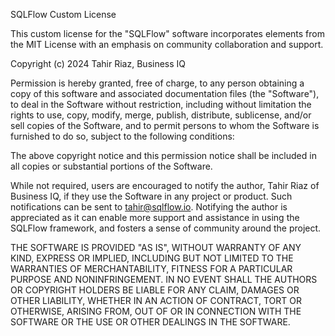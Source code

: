 SQLFlow Custom License

This custom license for the "SQLFlow" software incorporates elements from the MIT License with an emphasis on community collaboration and support.

Copyright (c) 2024 Tahir Riaz, Business IQ

Permission is hereby granted, free of charge, to any person obtaining a copy of this software and associated documentation files (the "Software"), to deal in the Software without restriction, including without limitation the rights to use, copy, modify, merge, publish, distribute, sublicense, and/or sell copies of the Software, and to permit persons to whom the Software is furnished to do so, subject to the following conditions:

The above copyright notice and this permission notice shall be included in all copies or substantial portions of the Software.

While not required, users are encouraged to notify the author, Tahir Riaz of Business IQ, if they use the Software in any project or product. Such notifications can be sent to tahir@sqlflow.io. Notifying the author is appreciated as it can enable more support and assistance in using the SQLFlow framework, and fosters a sense of community around the project.

THE SOFTWARE IS PROVIDED "AS IS", WITHOUT WARRANTY OF ANY KIND, EXPRESS OR IMPLIED, INCLUDING BUT NOT LIMITED TO THE WARRANTIES OF MERCHANTABILITY, FITNESS FOR A PARTICULAR PURPOSE AND NONINFRINGEMENT. IN NO EVENT SHALL THE AUTHORS OR COPYRIGHT HOLDERS BE LIABLE FOR ANY CLAIM, DAMAGES OR OTHER LIABILITY, WHETHER IN AN ACTION OF CONTRACT, TORT OR OTHERWISE, ARISING FROM, OUT OF OR IN CONNECTION WITH THE SOFTWARE OR THE USE OR OTHER DEALINGS IN THE SOFTWARE.